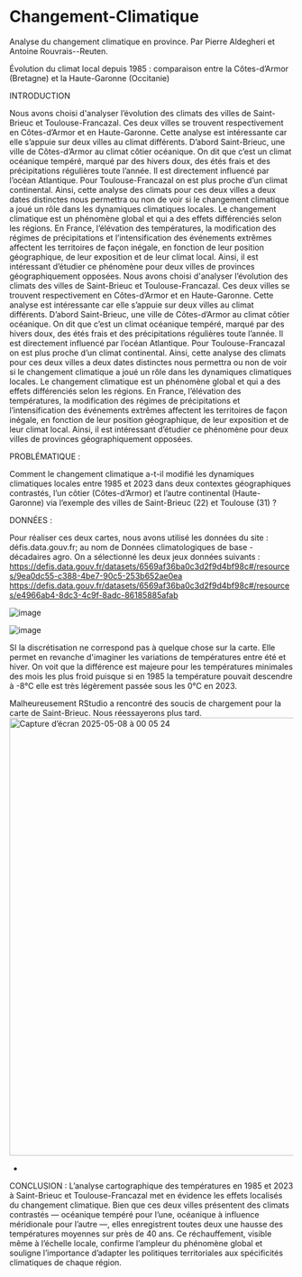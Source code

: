 # Changement-Climatique

Analyse du changement climatique en province.
Par Pierre Aldegheri et Antoine Rouvrais--Reuten.

Évolution du climat local depuis 1985 : comparaison entre la Côtes-d’Armor (Bretagne) et la Haute-Garonne (Occitanie)


INTRODUCTION

Nous avons choisi d'analyser l’évolution des climats des villes de Saint-Brieuc et Toulouse-Francazal. Ces deux villes se trouvent respectivement en Côtes-d’Armor et en Haute-Garonne. Cette analyse est intéressante car elle s’appuie sur deux villes au climat différents. D’abord Saint-Brieuc, une ville de Côtes-d’Armor au climat côtier océanique. On dit que c’est un climat océanique tempéré, marqué par des hivers doux, des étés frais et des précipitations régulières toute l’année. Il est directement influencé par l’océan Atlantique. Pour Toulouse-Francazal on est plus proche d’un climat continental. Ainsi, cette analyse des climats pour ces deux villes a deux dates distinctes nous permettra ou non de voir si le changement climatique a joué un rôle dans les dynamiques climatiques locales. 
     Le changement climatique est un phénomène global et qui a des effets différenciés selon les régions. En France, l’élévation des températures, la modification des régimes de précipitations et l’intensification des événements extrêmes affectent les territoires de façon inégale, en fonction de leur position géographique, de leur exposition et de leur climat local. Ainsi, il est intéressant d’étudier ce phénomène pour deux villes de provinces géographiquement opposées.
     Nous avons choisi d'analyser l’évolution des climats des villes de Saint-Brieuc et Toulouse-Francazal. Ces deux villes se trouvent respectivement en Côtes-d’Armor et en Haute-Garonne. Cette analyse est intéressante car elle s’appuie sur deux villes au climat différents. D’abord Saint-Brieuc, une ville de Côtes-d’Armor au climat côtier océanique. On dit que c’est un climat océanique tempéré, marqué par des hivers doux, des étés frais et des précipitations régulières toute l’année. Il est directement influencé par l’océan Atlantique. Pour Toulouse-Francazal on est plus proche d’un climat continental. Ainsi, cette analyse des climats pour ces deux villes a deux dates distinctes nous permettra ou non de voir si le changement climatique a joué un rôle dans les dynamiques climatiques locales. 
     Le changement climatique est un phénomène global et qui a des effets différenciés selon les régions. En France, l’élévation des températures, la modification des régimes de précipitations et l’intensification des événements extrêmes affectent les territoires de façon inégale, en fonction de leur position géographique, de leur exposition et de leur climat local. Ainsi, il est intéressant d’étudier ce phénomène pour deux villes de provinces géographiquement opposées. 
     


PROBLÉMATIQUE : 

Comment le changement climatique a-t-il modifié les dynamiques climatiques locales entre 1985 et 2023 dans deux contextes géographiques contrastés, l’un côtier (Côtes-d’Armor) et l’autre continental (Haute-Garonne) via l’exemple des villes de Saint-Brieuc (22) et Toulouse (31) ?

DONNÉES : 

Pour réaliser ces deux cartes, nous avons utilisé les données du site : défis.data.gouv.fr; au nom de Données climatologiques de base - décadaires agro.
On a sélectionné les deux jeux données suivants : 
https://defis.data.gouv.fr/datasets/6569af36ba0c3d2f9d4bf98c#/resources/9ea0dc55-c388-4be7-90c5-253b652ae0ea
https://defis.data.gouv.fr/datasets/6569af36ba0c3d2f9d4bf98c#/resources/e4966ab4-8dc3-4c9f-8adc-86185885afab

![image](https://github.com/user-attachments/assets/8b9c3300-2a8e-491e-b52f-d62955ccfec3)

![image](https://github.com/user-attachments/assets/33c84693-630d-4721-a95d-61526973f3fc)

SI la discrétisation ne correspond pas à quelque chose sur la carte. Elle permet en revanche d'imaginer les variations de températures entre été et hiver. On voit que la différence est majeure pour les températures minimales des mois les plus froid puisque si en 1985 la température pouvait descendre à -8°C elle est très légèrement passée sous les 0°C en 2023.

Malheureusement RStudio a rencontré des soucis de chargement pour la carte de Saint-Brieuc. Nous réessayerons plus tard.
<img width="777" alt="Capture d’écran 2025-05-08 à 00 05 24" src="https://github.com/user-attachments/assets/353839e5-2ce2-41f8-b873-ccdf42c5c2fd" />

-

CONCLUSION : 
L’analyse cartographique des températures en 1985 et 2023 à Saint-Brieuc et Toulouse-Francazal met en évidence les effets localisés du changement climatique. Bien que ces deux villes présentent des climats contrastés — océanique tempéré pour l’une, océanique à influence méridionale pour l’autre —, elles enregistrent toutes deux une hausse des températures moyennes sur près de 40 ans. Ce réchauffement, visible même à l’échelle locale, confirme l’ampleur du phénomène global et souligne l’importance d’adapter les politiques territoriales aux spécificités climatiques de chaque région.
